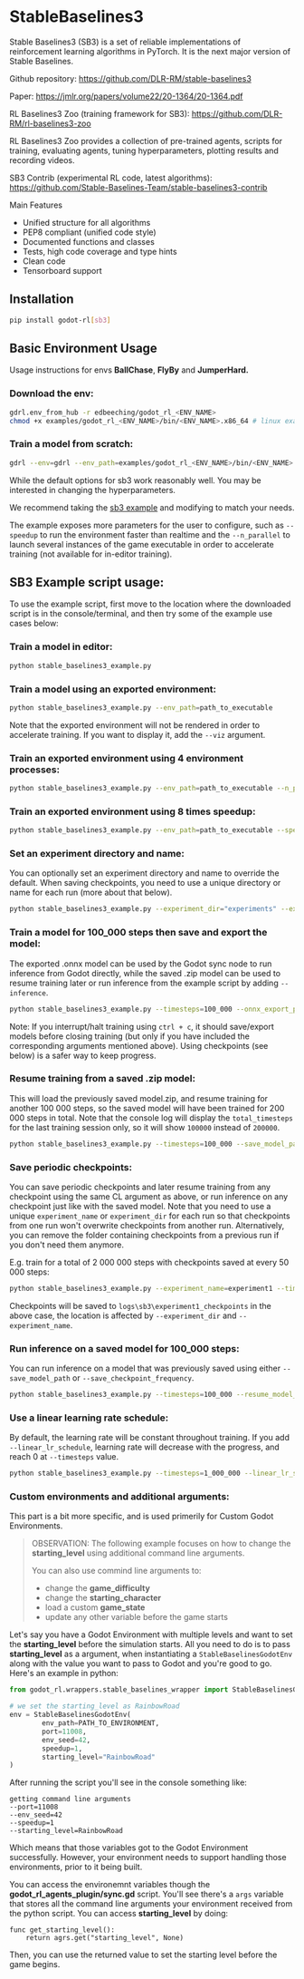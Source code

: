 # StableBaselines3

Stable Baselines3 (SB3) is a set of reliable implementations of reinforcement learning algorithms in PyTorch. It is the next major version of Stable Baselines.

Github repository: https://github.com/DLR-RM/stable-baselines3

Paper: https://jmlr.org/papers/volume22/20-1364/20-1364.pdf

RL Baselines3 Zoo (training framework for SB3): https://github.com/DLR-RM/rl-baselines3-zoo

RL Baselines3 Zoo provides a collection of pre-trained agents, scripts for training, evaluating agents, tuning hyperparameters, plotting results and recording videos.

SB3 Contrib (experimental RL code, latest algorithms): https://github.com/Stable-Baselines-Team/stable-baselines3-contrib

Main Features
- Unified structure for all algorithms
- PEP8 compliant (unified code style)
- Documented functions and classes
- Tests, high code coverage and type hints
- Clean code 
- Tensorboard support


## Installation
```bash
pip install godot-rl[sb3]
```

## Basic Environment Usage
Usage instructions for envs **BallChase**, **FlyBy** and **JumperHard.**

### Download the env:

```bash
gdrl.env_from_hub -r edbeeching/godot_rl_<ENV_NAME>
chmod +x examples/godot_rl_<ENV_NAME>/bin/<ENV_NAME>.x86_64 # linux example
```

### Train a model from scratch:

```bash
gdrl --env=gdrl --env_path=examples/godot_rl_<ENV_NAME>/bin/<ENV_NAME>.x86_64 --experiment_name=Experiment_01 --viz
```

While the default options for sb3 work reasonably well. You may be interested in changing the hyperparameters.

We recommend taking the [sb3 example](https://github.com/edbeeching/godot_rl_agents/blob/main/examples/stable_baselines3_example.py) and modifying to match your needs. 

The example exposes more parameters for the user to configure, such as `--speedup` to run the environment faster than realtime and the `--n_parallel` to launch several instances of the game executable in order to accelerate training (not available for in-editor training). 

## SB3 Example script usage:
To use the example script, first move to the location where the downloaded script is in the console/terminal, and then try some of the example use cases below:

### Train a model in editor:
```bash
python stable_baselines3_example.py
```

### Train a model using an exported environment:
```bash
python stable_baselines3_example.py --env_path=path_to_executable
```
Note that the exported environment will not be rendered in order to accelerate training.
If you want to display it, add the `--viz` argument.

### Train an exported environment using 4 environment processes:
```bash
python stable_baselines3_example.py --env_path=path_to_executable --n_parallel=4
```

### Train an exported environment using 8 times speedup:
```bash
python stable_baselines3_example.py --env_path=path_to_executable --speedup=8
```

### Set an experiment directory and name:
You can optionally set an experiment directory and name to override the default. When saving checkpoints, you need to use a unique directory or name for each run (more about that below).
```bash
python stable_baselines3_example.py --experiment_dir="experiments" --experiment_name="experiment1"
```

### Train a model for 100_000 steps then save and export the model:
The exported .onnx model can be used by the Godot sync node to run inference from Godot directly, while the saved .zip model can be used to resume training later or run inference from the example script by adding `--inference`.
```bash
python stable_baselines3_example.py --timesteps=100_000 --onnx_export_path=model.onnx --save_model_path=model.zip
```
Note: If you interrupt/halt training using `ctrl + c`, it should save/export models before closing training (but only if you have included the corresponding arguments mentioned above). Using checkpoints (see below) is a safer way to keep progress.


### Resume training from a saved .zip model:
This will load the previously saved model.zip, and resume training for another 100 000 steps, so the saved model will have been trained for 200 000 steps in total.
Note that the console log will display the `total_timesteps` for the last training session only, so it will show `100000` instead of `200000`. 
```bash
python stable_baselines3_example.py --timesteps=100_000 --save_model_path=model_200_000_total_steps.zip --resume_model_path=model.zip
```

### Save periodic checkpoints:
You can save periodic checkpoints and later resume training from any checkpoint using the same CL argument as above, or run inference on any checkpoint just like with the saved model.
Note that you need to use a unique `experiment_name` or `experiment_dir` for each run so that checkpoints from one run won't overwrite checkpoints from another run.
Alternatively, you can remove the folder containing checkpoints from a previous run if you don't need them anymore.

E.g. train for a total of 2 000 000 steps with checkpoints saved at every 50 000 steps:

```bash
python stable_baselines3_example.py --experiment_name=experiment1 --timesteps=2_000_000 --save_checkpoint_frequency=50_000
```

Checkpoints will be saved to `logs\sb3\experiment1_checkpoints` in the above case, the location is affected by `--experiment_dir` and `--experiment_name`.

### Run inference on a saved model for 100_000 steps:
You can run inference on a model that was previously saved using either `--save_model_path` or `--save_checkpoint_frequency`.
```bash
python stable_baselines3_example.py --timesteps=100_000 --resume_model_path=model.zip --inference
```

### Use a linear learning rate schedule:
By default, the learning rate will be constant throughout training.
If you add `--linear_lr_schedule`, learning rate will decrease with the progress,
and reach 0 at `--timesteps` value.
```bash
python stable_baselines3_example.py --timesteps=1_000_000 --linear_lr_schedule
```

### Custom environments and additional arguments:
This part is a bit more specific, and is used primerily for Custom Godot Environments.

> OBSERVATION: The following example focuses on how to change the **starting_level** using additional command line arguments.
> 
> You can also use commind line arguments to: 
> * change the **game_difficulty**  
> * change the **starting_character** 
> * load a custom **game_state**
> * update any other variable before the game starts 

Let's say you have a Godot Environment with multiple levels and want to set the **starting_level** before the simulation starts. All you need to do is to pass **starting_level** as a argument, when instantiating a `StableBaselinesGodotEnv` along with the value you want to pass to Godot and you're good to go. Here's an example in python:

```python
from godot_rl.wrappers.stable_baselines_wrapper import StableBaselinesGodotEnv

# we set the starting_level as RainbowRoad
env = StableBaselinesGodotEnv(
        env_path=PATH_TO_ENVIRONMENT,
        port=11008,
        env_seed=42,
        speedup=1,
        starting_level="RainbowRoad"
)
```
After running the script you'll see in the console something like:
```bask
getting command line arguments
--port=11008
--env_seed=42
--speedup=1
--starting_level=RainbowRoad
```
Which means that those variables got to the Godot Environment successfully. However, your environment needs to support handling those environments, prior to it being built. 

You can access the environemnt variables though the **godot_rl_agents_plugin/sync.gd** script. You'll see there's a `args` variable that stores all the command line arguments your environment received from the python script. You can access **starting_level** by doing:
```godot
func get_starting_level():
    return agrs.get("starting_level", None)
```

Then, you can use the returned value to set the starting level before the game begins.
